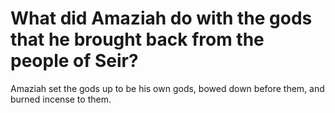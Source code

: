 # What did Amaziah do with the gods that he brought back from the people of Seir?

Amaziah set the gods up to be his own gods, bowed down before them, and burned incense to them. 